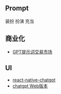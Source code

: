 ## Prompt
装扮 扮演 充当

## 商业化
* [GPT提示词交易市场](https://promptbase.com/marketplace?type=gpt3)

## UI
* [react-native-chatgpt](https://github.com/rgommezz/react-native-chatgpt)
* [chatgpt Web版本](https://github.com/EyuCoder/chatgpt-clone)
